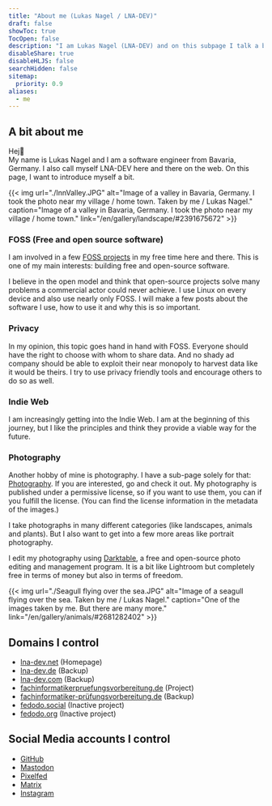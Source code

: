 ```yaml
---
title: "About me (Lukas Nagel / LNA-DEV)"
draft: false
showToc: true
TocOpen: false
description: "I am Lukas Nagel (LNA-DEV) and on this subpage I talk a bit about me"
disableShare: true
disableHLJS: false
searchHidden: false
sitemap:
  priority: 0.9
aliases: 
  - me
---
```


## A bit about me

Hej👋  
My name is Lukas Nagel and I am a software engineer from Bavaria, Germany. I also call myself LNA-DEV here and there on the web. On this page, I want to introduce myself a bit.

{{< img url="./InnValley.JPG" alt="Image of a valley in Bavaria, Germany. I took the photo near my village / home town. Taken by me / Lukas Nagel." caption="Image of a valley in Bavaria, Germany. I took the photo near my village / home town." link="/en/gallery/landscape/#2391675672" >}}

### FOSS (Free and open source software)

I am involved in a few [FOSS projects](../projects/) in my free time here and there. This is one of my main interests: building free and open-source software.

I believe in the open model and think that open-source projects solve many problems a commercial actor could never achieve. I use Linux on every device and also use nearly only FOSS. I will make a few posts about the software I use, how to use it and why this is so important.

### Privacy

In my opinion, this topic goes hand in hand with FOSS. Everyone should have the right to choose with whom to share data. And no shady ad company should be able to exploit their near monopoly to harvest data like it would be theirs. I try to use privacy friendly tools and encourage others to do so as well.

### Indie Web

I am increasingly getting into the Indie Web. I am at the beginning of this journey, but I like the principles and think they provide a viable way for the future.

### Photography

Another hobby of mine is photography. I have a sub-page solely for that: [Photography](https://lna-dev.net/en/gallery). If you are interested, go and check it out. My photography is published under a permissive license, so if you want to use them, you can if you fulfill the license. (You can find the license information in the metadata of the images.)

I take photographs in many different categories (like landscapes, animals and plants). But I also want to get into a few more areas like portrait photography.

I edit my photography using [Darktable](https://www.darktable.org/), a free and open-source photo editing and management program. It is a bit like Lightroom but completely free in terms of money but also in terms of freedom.

{{< img url="./Seagull flying over the sea.JPG" alt="Image of a seagull flying over the sea. Taken by me / Lukas Nagel." caption="One of the images taken by me. But there are many more." link="/en/gallery/animals/#2681282402" >}}

## Domains I control

- [lna-dev.net](https://lna-dev.net) (Homepage)
- [lna-dev.de](https://lna-dev.de) (Backup)
- [lna-dev.com](https://lna-dev.com) (Backup)
- [fachinformatikerpruefungsvorbereitung.de](https://fachinformatikerpruefungsvorbereitung.de) (Project)
- [fachinformatiker-prüfungsvorbereitung.de](https://fachinformatiker-prüfungsvorbereitung.de) (Backup)
- [fedodo.social](https://fedodo.social) (Inactive project)
- [fedodo.org](https://fedodo.org) (Inactive project)

## Social Media accounts I control

- [GitHub](https://github.com/LNA-DEV)
- [Mastodon](https://mastodon.online/@lna_dev)
- [Pixelfed](https://pixelfed.de/i/web/profile/482439783472092612)
- [Matrix](https://matrix.to/#/@lna-dev:matrix.org)
- [Instagram](https://www.instagram.com/lnadev/)